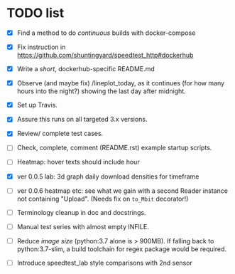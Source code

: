 # TODO list

- [x] Find a method to do *continuous* builds with docker-compose

- [x] Fix instruction in https://github.com/shuntingyard/speedtest_http#dockerhub

- [x] Write a *short*, dockerhub-specific README.md

- [x] Observe (and maybe fix) /lineplot_today, as it continues (for how many
  hours into the night?) showing the last day after midnight.

- [x] Set up Travis.

- [x] Assure this runs on all targeted 3.x versions.

- [x] Review/ complete test cases.

- [ ] Check, complete, comment (README.rst) example startup scripts.

- [ ] Heatmap: hover texts should include hour

- [x] ver 0.0.5 lab: 3d graph daily download densities for timeframe

- [ ] ver 0.0.6 heatmap etc: see what we gain with a second Reader instance
  not containing "Upload". (Needs fix on `to_Mbit` decorator!)

- [ ] Terminology cleanup in doc and docstrings.

- [ ] Manual test series with almost empty INFILE.

- [ ] Reduce *image size* (python:3.7 alone is > 900MB). If falling back to
  python:3.7-slim, a build toolchain for regex package would be required.

- [ ] Introduce speedtest_lab style comparisons with 2nd sensor
